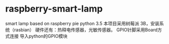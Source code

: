 # raspberry-smart-lamp
smart lamp based on raspberry pie
python 3.5
本项目采用树莓派 3B，安装系统（rasbian）
硬件还有：热释电传感器，光敏传感器。
GPIO针脚采用Board方式连接
导入python的GPIO模块

